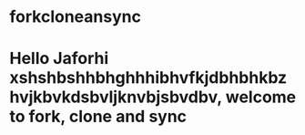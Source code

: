 # forkcloneansync

<h1> Hello Jaforhi xshshbshhbhghhhibhvfkjdbhbhkbzhvjkbvkdsbvljknvbjsbvdbv, welcome to fork, clone and sync </h1>
